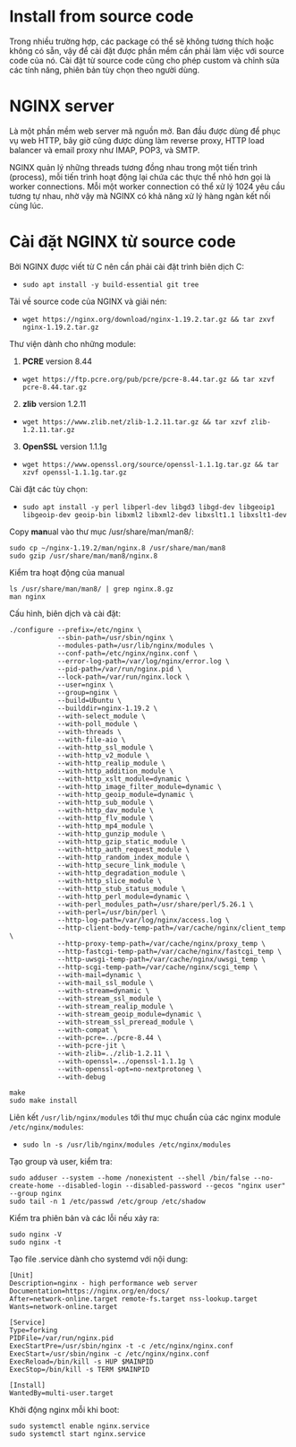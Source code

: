 # Install from source code
Trong nhiều trường hợp, các package có thể sẽ không tương thích hoặc không có sẵn, vậy để cài đặt được phần mềm cần phải làm việc với source code của nó. Cài đặt từ source code cũng cho phép
custom và chỉnh sửa các tính năng, phiên bản tùy chọn theo người dùng.

# NGINX server
Là một phần mềm web server mã nguồn mở. Ban đầu được dùng để phục vụ web HTTP, bây giờ cũng được dùng làm reverse proxy, HTTP load balancer và email proxy như IMAP, POP3, và SMTP.

NGINX quản lý những threads tương đồng nhau trong một tiến trình (process), mỗi tiến trình hoạt động lại chứa các thực thể nhỏ hơn gọi là worker connections.
Mỗi một worker connection có thể xử lý 1024 yêu cầu tương tự nhau, nhờ vậy mà NGINX có khả năng xử lý hàng ngàn kết nối cùng lúc.

# Cài đặt NGINX từ source code
Bởi NGINX được viết từ C nên cần phải cài đặt trình biên dịch C:
- `sudo apt install -y build-essential git tree`

Tải về source code của NGINX và giải nén:
- `wget https://nginx.org/download/nginx-1.19.2.tar.gz && tar zxvf nginx-1.19.2.tar.gz`

Thư viện dành cho những module:
1. **PCRE** version 8.44
- `wget https://ftp.pcre.org/pub/pcre/pcre-8.44.tar.gz && tar xzvf pcre-8.44.tar.gz`

2. **zlib** version 1.2.11
- `wget https://www.zlib.net/zlib-1.2.11.tar.gz && tar xzvf zlib-1.2.11.tar.gz`

3. **OpenSSL** version 1.1.1g
- `wget https://www.openssl.org/source/openssl-1.1.1g.tar.gz && tar xzvf openssl-1.1.1g.tar.gz`

Cài đặt các tùy chọn:
- `sudo apt install -y perl libperl-dev libgd3 libgd-dev libgeoip1 libgeoip-dev geoip-bin libxml2 libxml2-dev libxslt1.1 libxslt1-dev`

Copy **man**ual vào thư mục /usr/share/man/man8/:
```
sudo cp ~/nginx-1.19.2/man/nginx.8 /usr/share/man/man8
sudo gzip /usr/share/man/man8/nginx.8
```
Kiểm tra hoạt động của manual
```
ls /usr/share/man/man8/ | grep nginx.8.gz
man nginx
```

Cấu hình, biên dịch và cài đặt:
```
./configure --prefix=/etc/nginx \
            --sbin-path=/usr/sbin/nginx \
            --modules-path=/usr/lib/nginx/modules \
            --conf-path=/etc/nginx/nginx.conf \
            --error-log-path=/var/log/nginx/error.log \
            --pid-path=/var/run/nginx.pid \
            --lock-path=/var/run/nginx.lock \
            --user=nginx \
            --group=nginx \
            --build=Ubuntu \
            --builddir=nginx-1.19.2 \
            --with-select_module \
            --with-poll_module \
            --with-threads \
            --with-file-aio \
            --with-http_ssl_module \
            --with-http_v2_module \
            --with-http_realip_module \
            --with-http_addition_module \
            --with-http_xslt_module=dynamic \
            --with-http_image_filter_module=dynamic \
            --with-http_geoip_module=dynamic \
            --with-http_sub_module \
            --with-http_dav_module \
            --with-http_flv_module \
            --with-http_mp4_module \
            --with-http_gunzip_module \
            --with-http_gzip_static_module \
            --with-http_auth_request_module \
            --with-http_random_index_module \
            --with-http_secure_link_module \
            --with-http_degradation_module \
            --with-http_slice_module \
            --with-http_stub_status_module \
            --with-http_perl_module=dynamic \
            --with-perl_modules_path=/usr/share/perl/5.26.1 \
            --with-perl=/usr/bin/perl \
            --http-log-path=/var/log/nginx/access.log \
            --http-client-body-temp-path=/var/cache/nginx/client_temp \
            --http-proxy-temp-path=/var/cache/nginx/proxy_temp \
            --http-fastcgi-temp-path=/var/cache/nginx/fastcgi_temp \
            --http-uwsgi-temp-path=/var/cache/nginx/uwsgi_temp \
            --http-scgi-temp-path=/var/cache/nginx/scgi_temp \
            --with-mail=dynamic \
            --with-mail_ssl_module \
            --with-stream=dynamic \
            --with-stream_ssl_module \
            --with-stream_realip_module \
            --with-stream_geoip_module=dynamic \
            --with-stream_ssl_preread_module \
            --with-compat \
            --with-pcre=../pcre-8.44 \
            --with-pcre-jit \
            --with-zlib=../zlib-1.2.11 \
            --with-openssl=../openssl-1.1.1g \
            --with-openssl-opt=no-nextprotoneg \
            --with-debug

make
sudo make install
```

Liên kết `/usr/lib/nginx/modules` tới thư mục chuẩn của các nginx module `/etc/nginx/modules`:
- `sudo ln -s /usr/lib/nginx/modules /etc/nginx/modules`

Tạo group và user, kiểm tra:
```
sudo adduser --system --home /nonexistent --shell /bin/false --no-create-home --disabled-login --disabled-password --gecos "nginx user" --group nginx
sudo tail -n 1 /etc/passwd /etc/group /etc/shadow
```

Kiểm tra phiên bản và các lỗi nếu xảy ra:
```
sudo nginx -V
sudo nginx -t
```

Tạo file .service dành cho systemd với nội dung:
```
[Unit]
Description=nginx - high performance web server
Documentation=https://nginx.org/en/docs/
After=network-online.target remote-fs.target nss-lookup.target
Wants=network-online.target

[Service]
Type=forking
PIDFile=/var/run/nginx.pid
ExecStartPre=/usr/sbin/nginx -t -c /etc/nginx/nginx.conf
ExecStart=/usr/sbin/nginx -c /etc/nginx/nginx.conf
ExecReload=/bin/kill -s HUP $MAINPID
ExecStop=/bin/kill -s TERM $MAINPID

[Install]
WantedBy=multi-user.target
```

Khởi động nginx mỗi khi boot:
```
sudo systemctl enable nginx.service
sudo systemctl start nginx.service
```

